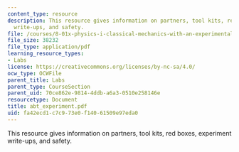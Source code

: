 ```yaml
---
content_type: resource
description: This resource gives information on partners, tool kits, red boxes, experiment
  write-ups, and safety.
file: /courses/8-01x-physics-i-classical-mechanics-with-an-experimental-focus-fall-2002/fa42ecd1c7c973e0f14061509e97eda0_abt_experiment.pdf
file_size: 38232
file_type: application/pdf
learning_resource_types:
- Labs
license: https://creativecommons.org/licenses/by-nc-sa/4.0/
ocw_type: OCWFile
parent_title: Labs
parent_type: CourseSection
parent_uid: 70ce862e-9814-4ddb-a6a3-0510e258146e
resourcetype: Document
title: abt_experiment.pdf
uid: fa42ecd1-c7c9-73e0-f140-61509e97eda0
---
```

This resource gives information on partners, tool kits, red boxes, experiment write-ups, and safety.
